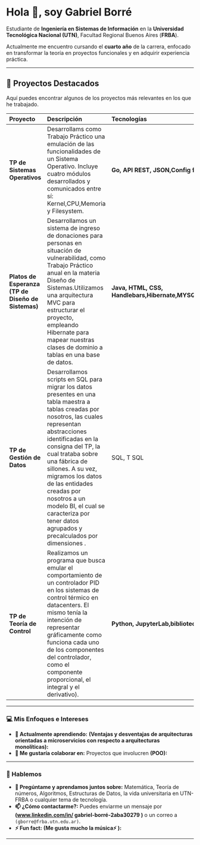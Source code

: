 # Hola 👋, soy Gabriel Borré

Estudiante de **Ingeniería en Sistemas de Información** en la **Universidad Tecnológica Nacional (UTN)**, Facultad Regional Buenos Aires (**FRBA**).

Actualmente me encuentro cursando el **cuarto año** de la carrera, enfocado en transformar la teoría en proyectos funcionales y en adquirir experiencia práctica.

---

## 🚀 Proyectos Destacados

Aquí puedes encontrar algunos de los proyectos más relevantes en los que he trabajado.

| Proyecto | Descripción | Tecnologías | Enlace |
| :--- | :--- | :--- | :--- |
| **TP de Sistemas Operativos** | Desarrollams como Trabajo Práctico una emulación de las funcionalidades de un Sistema Operativo. Incluye cuatro módulos desarrollados y comunicados entre sí: Kernel,CPU,Memoria y Filesystem. | **Go, API REST, JSON,Config files:**  | [Ver Repositorio](https://github.com/GabrielBorre/TP-Sistemas_Operativos-2c-2024) |
| **Platos de Esperanza (TP de Diseño de Sistemas)** | Desarrollamos un sistema de ingreso de donaciones para personas en situación de vulnerabilidad, como Trabajo Práctico anual en la materia Diseño de Sistemas.Utilizamos una arquitectura MVC para estructurar el proyecto, empleando Hibernate para mapear nuestras clases de dominio a tablas en una base de datos. | **Java, HTML, CSS, Handlebars,Hibernate,MYSQL,Springboot(Framework),AWS(Deploy:** | [Ver Repositorio](https://github.com/GabrielBorre/TP-Disenio-de-Sistemas-2024) |
| **TP de Gestión de Datos** | Desarrollamos scripts en SQL para migrar los datos presentes en una tabla maestra a tablas creadas por nosotros, las cuales representan abstracciones identificadas en la consigna del TP, la cual trataba sobre una fábrica de sillones. A su vez, migramos los datos de las entidades creadas por nosotros a un modelo BI, el cual se caracteriza por tener datos agrupados y precalculados por dimensiones . | SQL, T SQL  | [Ver Repositorio](https://github.com/GabrielBorre/GDD-2025-1C) |
| **TP de Teoría de Control** | Realizamos un programa que busca emular el comportamiento de un controlador PID en los sistemas de control térmico en datacenters. El mismo tenía la intención de representar gráficamente como funciona cada uno de los componentes del controlador, como el componente proporcional, el integral y el derivativo). | **Python, JupyterLab,bibliotecas para mostrar gráficos:** | [Ver Repositorio](https://github.com/GabrielBorre/Simulacion_TDC_2025_K4051) |
---

### 💻 Mis Enfoques e Intereses
 
- **🌱 Actualmente aprendiendo:** **(Ventajas y desventajas de arquitecturas orientadas a microservicios con respecto a arquitecturas monolíticas):** 
- **👯 Me gustaría colaborar en:** Proyectos que involucren **(POO):** 

---

### 💬 Hablemos

- **💬 Pregúntame y aprendamos juntos sobre:** Matemática, Teoría de números, Algoritmos, Estructuras de Datos, la vida universitaria en UTN-FRBA o cualquier tema de tecnología.
- **📫 ¿Cómo contactarme?:** Puedes enviarme un mensaje por **(www.linkedin.com/in/
gabriel-borré-2aba30279
)** o un correo a `(gborre@frba.utn.edu.ar)`.
- **⚡ Fun fact:** **(Me gusta mucho la música⚡ ):** 

---
